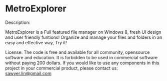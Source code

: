 MetroExplorer
=============
Description:

MetroExplorer is a Full featured file manager on Windows 8, fresh UI design and user friendly funtions!
Organize and manage your files and folders in an easy and effective way, Try it!

License:
The code is free and available for all community, opensource software and education. It is forbidden to be used in commercial software without paying 200 dollars. If you would like to use any components in this project in your commercial product, please contact us: sawyer.lin@gmail.com 

